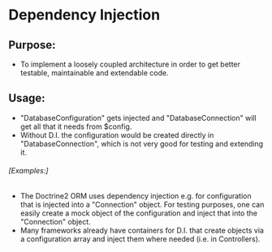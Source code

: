 # Dependency Injection
## Purpose:

- To implement a loosely coupled architecture in order to get better testable,
maintainable and extendable code.

## Usage:

- "DatabaseConfiguration" gets
injected and "DatabaseConnection" will get all that it needs from $config.
- Without D.I. the configuration would be created directly in
"DatabaseConnection", which is not very good for testing and extending it.

###### [Examples:]

- The Doctrine2 ORM uses dependency injection e.g. for configuration that
is injected into a "Connection" object. For testing purposes, one can easily
create a mock object of the configuration and inject that into the
"Connection" object.
- Many frameworks already have containers for D.I. that create objects via
a configuration array and inject them where needed (i.e. in Controllers).